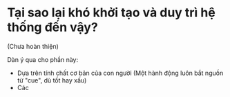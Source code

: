 # Tại sao lại khó khởi tạo và duy trì hệ thống đến vậy?

(Chưa hoàn thiện)

Dàn ý qua cho phần này:

- Dựa trên tính chất cơ bản của con người (Một hành động luôn bắt nguồn từ "cue", dù tốt hay xấu)
- Các


